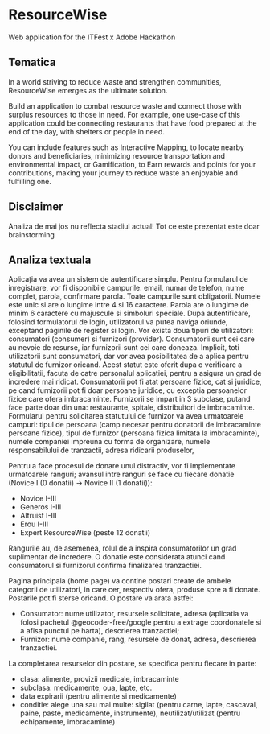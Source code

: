 # ResourceWise
Web application for the ITFest x Adobe Hackathon

## Tematica
In a world striving to reduce waste and strengthen communities, ResourceWise emerges as the ultimate solution. 

Build an application to combat resource waste and connect those with surplus resources to those in need. For example, one use-case of this application could be connecting restaurants that have food prepared at the end of the day, with shelters or people in need. 

You can include features such as Interactive Mapping, to locate nearby donors and beneficiaries, minimizing resource transportation and environmental impact, or Gamification, to Earn rewards and points for your contributions, making your journey to reduce waste an enjoyable and fulfilling one.

## Disclaimer
Analiza de mai jos nu reflecta stadiul actual! Tot ce este prezentat este doar brainstorming

## Analiza textuala
Aplicația va avea un sistem de autentificare simplu. Pentru formularul de inregistrare, vor fi disponibile campurile: email, numar de telefon, nume complet, parola, confirmare parola. Toate campurile sunt obligatorii. Numele este unic si are o lungime intre 4 si 16 caractere. Parola are o lungime de minim 6 caractere cu majuscule si simboluri speciale. Dupa autentificare, folosind formulatorul de login, utilizatorul va putea naviga oriunde, exceptand paginile de register si login.
Vor exista doua tipuri de utilizatori: consumatori (consumer) si furnizori (provider). Consumatorii sunt cei care au nevoie de resurse, iar furnizorii sunt cei care doneaza. Implicit, toti utilizatorii sunt consumatori, dar vor avea posibilitatea de a aplica pentru statutul de furnizor oricand. Acest statut este oferit dupa o verificare a eligibilitatii, facuta de catre personalul aplicatiei, pentru a asigura un grad de incredere mai ridicat. Consumatorii pot fi atat persoane fizice, cat si juridice, pe cand furnizorii pot fi doar persoane juridice, cu exceptia persoanelor fizice care ofera imbracaminte. Furnizorii se impart in 3 subclase, putand face parte doar din una: restaurante, spitale, distribuitori de imbracaminte.
Formularul pentru solicitarea statutului de furnizor va avea urmatoarele campuri: tipul de persoana (camp necesar pentru donatorii de imbracaminte persoane fizice), tipul de furnizor (persoana fizica limitata la imbracaminte), numele companiei impreuna cu forma de organizare, numele responsabilului de tranzactii, adresa ridicarii produselor, 

Pentru a face procesul de donare unul distractiv, vor fi implementate urmatoarele ranguri; avansul intre ranguri se face cu fiecare donatie (Novice I (0 donatii) -> Novice II (1 donatii)):
- Novice I-III
- Generos I-III
- Altruist I-III
- Erou I-III
- Expert ResourceWise (peste 12 donatii)

Rangurile au, de asemenea, rolul de a inspira consumatorilor un grad suplimentar de incredere. O donatie este considerata atunci cand consumatorul si furnizorul confirma finalizarea tranzactiei.

Pagina principala (home page) va contine postari create de ambele categorii de utilizatori, in care cer, respectiv ofera, produse spre a fi donate. Postarile pot fi sterse oricand. O postare va arata astfel: 
- Consumator: nume utilizator, resursele solicitate, adresa (aplicatia va folosi pachetul @geocoder-free/google pentru a extrage coordonatele si a afisa punctul pe harta), descrierea tranzactiei;
- Furnizor: nume companie, rang, resursele de donat, adresa, descrierea tranzactiei.

La completarea resurselor din postare, se specifica pentru fiecare in parte:
- clasa: alimente, provizii medicale, imbracaminte
- subclasa: medicamente, oua, lapte, etc.
- data expirarii (pentru alimente si medicamente)
- conditie: alege una sau mai multe: sigilat (pentru carne, lapte, cascaval, paine, paste, medicamente, instrumente), neutilizat/utilizat (pentru echipamente, imbracaminte)
